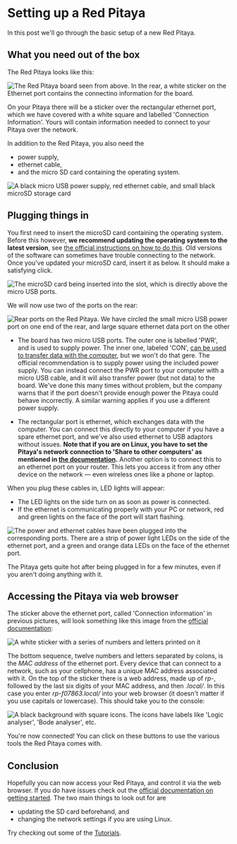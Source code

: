 # Setting up a Red Pitaya

In this post we'll go through the basic setup of a new Red Pitaya.

## What you need out of the box

The Red Pitaya looks like this:

![The Red Pitaya board seen from above. In the rear, a white sticker on the Ethernet port contains the connectino information for the board.](img_boardtop.jpg)

On your Pitaya there will be a sticker over the rectangular ethernet port, which we have covered with a white square and labelled 'Connection Information'. Yours will contain information needed to connect to your Pitaya over the network.

In addition to the Red Pitaya, you also need the
* power supply,
* ethernet cable,
* and the micro SD card containing the operating system.

![A black micro USB power supply, red ethernet cable, and small black microSD storage card](img_cables.jpg)

## Plugging things in

You first need to insert the microSD card containing the operating system. Before this however, **we recommend updating the operating system to the latest version**, see [the official instructions on how to do this](https://redpitaya.readthedocs.io/en/latest/quickStart/SDcard/SDcard.html#). Old versions of the software can sometimes have trouble connecting to the network. Once you've updated your microSD card, insert it as below. It should make a satisfying click.

![The microSD card being inserted into the slot, which is directly above the micro USB ports.](img_InsertingSD.jpg)

We will now use two of the ports on the rear:

![Rear ports on the Red Pitaya. We have circled the small micro USB power port on one end of the rear, and large square ethernet data port on the other](img_Ports.jpg)

* The board has two micro USB ports. The outer one is labelled 'PWR', and is used to supply power. The inner one, labeled 'CON', [can be used to transfer data with the computer](https://redpitaya.readthedocs.io/en/latest/developerGuide/software/console/console/console.html), but we won't do that gere. The official recommendation is to supply power using the included power supply. You can instead connect the PWR port to your computer with a micro USB cable, and it will also transfer power (but not data) to the board. We've done this many times without problem, but the company warns that if the port doesn't provide enough power the Pitaya could behave incorrectly. A similar warning applies if you use a different power supply.

* The rectangular port is ethernet, which exchanges data with the computer. You can connect this directly to your computer if you have a spare ethernet port, and we've also used ethernet to USB adaptors without issues. **Note that if you are on Linux, you have to set the Pitaya's network connection to 'Share to other computers' as mentioned in [the documentation](https://redpitaya.readthedocs.io/en/latest/quickStart/connect/connect.html).** Another option is to connect this to an ethernet port on your router. This lets you access it from any other device on the network &mdash; even wireless ones like a phone or laptop. 

When you plug these cables in, LED lights will appear:
* The LED lights on the side turn on as soon as power is connected. 
* If the ethernet is communicating properly with your PC or network, red and green lights on the face of the port will start flashing.

![The power and ethernet cables have been plugged into the corresponding ports. There are a strip of power light LEDs on the side of the ethernet port, and a green and orange data LEDs on the face of the ethernet port.](img_PluggedIn.jpg)

The Pitaya gets quite hot after being plugged in for a few minutes, even if you aren't doing anything with it.

## Accessing the Pitaya via web browser

The sticker above the ethernet port, called 'Connection information' in previous pictures, will look something like this image from the [official documentation](https://redpitaya.com/rtd-iframe/?iframe=https://redpitaya.readthedocs.io/en/latest/quickStart/first.html):

![A white sticker with a series of numbers and letters printed on it](img_AddressSticker.png)

The bottom sequence,  twelve numbers and letters separated by colons, is the _MAC address_ of the ethernet port. Every device that can connect to a network, such as your cellphone, has a unique MAC address associated with it. On the top of the sticker there is a web address, made up of *rp-*, followed by the last six digits of your MAC address, and then *.local/*. In this case you enter _rp-f07863.local/_ into your web browser (it doesn't matter if you use capitals or lowercase). This should take you to the console:

![A black background with square icons. The icons have labels like 'Logic analyser', 'Bode analyser', etc.](img_WebConsole.png)

You're now connected! You can click on these buttons to use the various tools the Red Pitaya comes with.

## Conclusion

Hopefully you can now access your Red Pitaya, and control it via the web browser. If you do have issues check out the [official documentation on getting started](https://redpitaya.readthedocs.io/en/latest/quickStart/quickStart.html). The two main things to look out for are 

* updating the SD card beforehand, and 
* changing the network settings if you are using Linux.

Try checking out some of the [Tutorials](/Tutorials).
